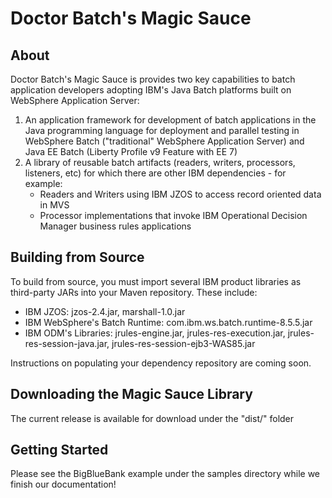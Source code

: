# Doctor Batch's Magic Sauce
## About
Doctor Batch's Magic Sauce is provides two key capabilities to batch application developers adopting IBM's Java Batch platforms built on WebSphere Application Server:
1. An application framework for development of batch applications in the Java programming language for deployment and parallel testing in WebSphere Batch ("traditional" WebSphere Application Server) and Java EE Batch (Liberty Profile v9 Feature with EE 7)
2. A library of reusable batch artifacts (readers, writers, processors, listeners, etc) for which there are other IBM dependencies - for example:
	- Readers and Writers using IBM JZOS to access record oriented data in MVS
	- Processor implementations that invoke IBM Operational Decision Manager business rules applications

## Building from Source
To build from source, you must import several IBM product libraries as third-party JARs into your Maven repository. These include:
- IBM JZOS: jzos-2.4.jar, marshall-1.0.jar
- IBM WebSphere's Batch Runtime: com.ibm.ws.batch.runtime-8.5.5.jar
- IBM ODM's Libraries: jrules-engine.jar, jrules-res-execution.jar, jrules-res-session-java.jar, jrules-res-session-ejb3-WAS85.jar

Instructions on populating your dependency repository are coming soon.

## Downloading the Magic Sauce Library 
The current release is available for download under the "dist/" folder

## Getting Started
Please see the BigBlueBank example under the samples directory while we finish our documentation!